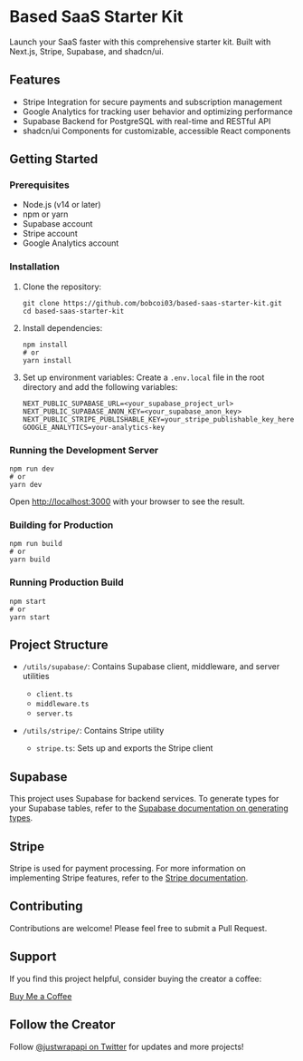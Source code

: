 # Based SaaS Starter Kit

Launch your SaaS faster with this comprehensive starter kit. Built with Next.js, Stripe, Supabase, and shadcn/ui.

## Features

- Stripe Integration for secure payments and subscription management
- Google Analytics for tracking user behavior and optimizing performance
- Supabase Backend for PostgreSQL with real-time and RESTful API
- shadcn/ui Components for customizable, accessible React components

## Getting Started

### Prerequisites

- Node.js (v14 or later)
- npm or yarn
- Supabase account
- Stripe account
- Google Analytics account

### Installation

1. Clone the repository:
   ```
   git clone https://github.com/bobcoi03/based-saas-starter-kit.git
   cd based-saas-starter-kit
   ```

2. Install dependencies:
   ```
   npm install
   # or
   yarn install
   ```

3. Set up environment variables:
   Create a `.env.local` file in the root directory and add the following variables:

   ```
   NEXT_PUBLIC_SUPABASE_URL=<your_supabase_project_url>
   NEXT_PUBLIC_SUPABASE_ANON_KEY=<your_supabase_anon_key>
   NEXT_PUBLIC_STRIPE_PUBLISHABLE_KEY=your_stripe_publishable_key_here
   GOOGLE_ANALYTICS=your-analytics-key
   ```

### Running the Development Server

```
npm run dev
# or
yarn dev
```

Open [http://localhost:3000](http://localhost:3000) with your browser to see the result.

### Building for Production

```
npm run build
# or
yarn build
```

### Running Production Build

```
npm start
# or
yarn start
```

## Project Structure

- `/utils/supabase/`: Contains Supabase client, middleware, and server utilities
  - `client.ts`
  - `middleware.ts`
  - `server.ts`

- `/utils/stripe/`: Contains Stripe utility
  - `stripe.ts`: Sets up and exports the Stripe client

## Supabase

This project uses Supabase for backend services. To generate types for your Supabase tables, refer to the [Supabase documentation on generating types](https://supabase.com/docs/guides/api/rest/generating-types).

## Stripe

Stripe is used for payment processing. For more information on implementing Stripe features, refer to the [Stripe documentation](https://docs.stripe.com/?locale=en-GB).

## Contributing

Contributions are welcome! Please feel free to submit a Pull Request.

## Support

If you find this project helpful, consider buying the creator a coffee:

[Buy Me a Coffee](https://buymeacoffee.com/luongquangn)

## Follow the Creator

Follow [@justwrapapi on Twitter](https://twitter.com/justwrapapi) for updates and more projects!